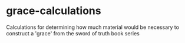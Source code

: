 # grace-calculations
Calculations for determining how much material would be necessary to construct a 'grace' from the sword of truth book series
